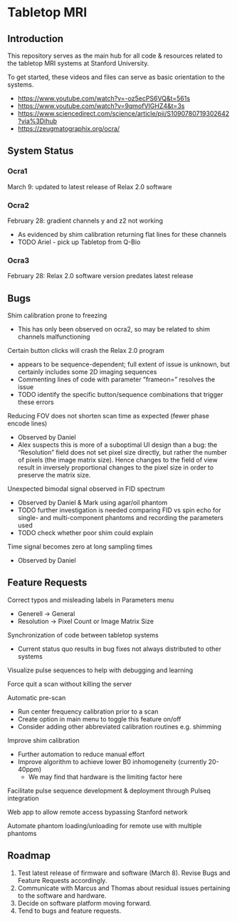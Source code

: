 # Tabletop MRI

## Introduction

This repository serves as the main hub for all code & resources related to the tabletop MRI systems at Stanford University.

To get started, these videos and files can serve as basic orientation to the systems.
* https://www.youtube.com/watch?v=-oz5ecPS6VQ&t=561s
* https://www.youtube.com/watch?v=9qmofVIGHZ4&t=3s
* https://www.sciencedirect.com/science/article/pii/S1090780719302642?via%3Dihub
* https://zeugmatographix.org/ocra/


## System Status

### Ocra1

March 9: updated to latest release of Relax 2.0 software

### Ocra2

February 28: gradient channels y and z2 not working
- As evidenced by shim calibration returning flat lines for these channels
-	TODO Ariel - pick up Tabletop from Q-Bio

### Ocra3

February 28: Relax 2.0 software version predates latest release


## Bugs

Shim calibration prone to freezing
-	This has only been observed on ocra2, so may be related to shim channels malfunctioning

Certain button clicks will crash the Relax 2.0 program
-	appears to be sequence-dependent; full extent of issue is unknown, but certainly includes some 2D imaging sequences
-	Commenting lines of code with parameter ”frameon=” resolves the issue
-	TODO identify the specific button/sequence combinations that trigger these errors

Reducing FOV does not shorten scan time as expected (fewer phase encode lines)
-	Observed by Daniel
-	Alex suspects this is more of a suboptimal UI design than a bug: the “Resolution” field does not set pixel size directly, but rather the number of pixels (the image matrix size). Hence changes to the field of view result in inversely proportional changes to the pixel size in order to preserve the matrix size.

Unexpected bimodal signal observed in FID spectrum
-	Observed by Daniel & Mark using agar/oil phantom
-	TODO further investigation is needed comparing FID vs spin echo for single- and multi-component phantoms and recording the parameters used
-	TODO check whether poor shim could explain

Time signal becomes zero at long sampling times
- Observed by Daniel


## Feature Requests

Correct typos and misleading labels in Parameters menu
- Generell -> General
- Resolution -> Pixel Count or Image Matrix Size

Synchronization of code between tabletop systems
- Current status quo results in bug fixes not always distributed to other systems

Visualize pulse sequences to help with debugging and learning

Force quit a scan without killing the server

Automatic pre-scan
- Run center frequency calibration prior to a scan
- Create option in main menu to toggle this feature on/off
- Consider adding other abbreviated calibration routines e.g. shimming

Improve shim calibration
- Further automation to reduce manual effort
- Improve algorithm to achieve lower B0 inhomogeneity (currently 20-40ppm)
  - We may find that hardware is the limiting factor here

Facilitate pulse sequence development & deployment through Pulseq integration 

Web app to allow remote access bypassing Stanford network

Automate phantom loading/unloading for remote use with multiple phantoms


## Roadmap

1. Test latest release of firmware and software (March 8). Revise Bugs and Feature Requests accordingly.
2. Communicate with Marcus and Thomas about residual issues pertaining to the software and hardware. 
3. Decide on software platform moving forward.
4. Tend to bugs and feature requests.
